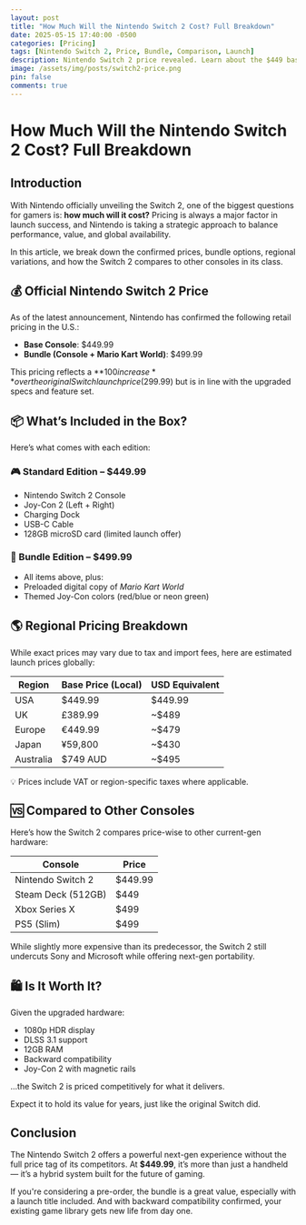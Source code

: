 ```yaml
---
layout: post
title: "How Much Will the Nintendo Switch 2 Cost? Full Breakdown"
date: 2025-05-15 17:40:00 -0500
categories: [Pricing]
tags: [Nintendo Switch 2, Price, Bundle, Comparison, Launch]
description: Nintendo Switch 2 price revealed. Learn about the $449 base console, bundles, what's included, global pricing, and how it compares to PS5 and Xbox.
image: /assets/img/posts/switch2-price.png
pin: false
comments: true
---
```


# How Much Will the Nintendo Switch 2 Cost? Full Breakdown

## Introduction

With Nintendo officially unveiling the Switch 2, one of the biggest questions for gamers is: **how much will it cost?** Pricing is always a major factor in launch success, and Nintendo is taking a strategic approach to balance performance, value, and global availability.

In this article, we break down the confirmed prices, bundle options, regional variations, and how the Switch 2 compares to other consoles in its class.

## 💰 Official Nintendo Switch 2 Price

As of the latest announcement, Nintendo has confirmed the following retail pricing in the U.S.:

- **Base Console**: $449.99  
- **Bundle (Console + Mario Kart World)**: $499.99

This pricing reflects a **$100 increase** over the original Switch launch price ($299.99) but is in line with the upgraded specs and feature set.

## 📦 What’s Included in the Box?

Here’s what comes with each edition:

### 🎮 Standard Edition – $449.99
- Nintendo Switch 2 Console
- Joy-Con 2 (Left + Right)
- Charging Dock
- USB-C Cable
- 128GB microSD card (limited launch offer)

### 🏁 Bundle Edition – $499.99
- All items above, plus:
- Preloaded digital copy of *Mario Kart World*
- Themed Joy-Con colors (red/blue or neon green)

## 🌎 Regional Pricing Breakdown

While exact prices may vary due to tax and import fees, here are estimated launch prices globally:

| Region      | Base Price (Local)       | USD Equivalent |
|-------------|--------------------------|----------------|
| USA         | $449.99                  | $449.99        |
| UK          | £389.99                  | ~$489          |
| Europe      | €449.99                  | ~$479          |
| Japan       | ¥59,800                  | ~$430          |
| Australia   | $749 AUD                 | ~$495          |

💡 Prices include VAT or region-specific taxes where applicable.

## 🆚 Compared to Other Consoles

Here’s how the Switch 2 compares price-wise to other current-gen hardware:

| Console             | Price        |
|---------------------|--------------|
| Nintendo Switch 2   | $449.99      |
| Steam Deck (512GB)  | $449         |
| Xbox Series X       | $499         |
| PS5 (Slim)          | $499         |

While slightly more expensive than its predecessor, the Switch 2 still undercuts Sony and Microsoft while offering next-gen portability.

## 🛍️ Is It Worth It?

Given the upgraded hardware:
- 1080p HDR display
- DLSS 3.1 support
- 12GB RAM
- Backward compatibility
- Joy-Con 2 with magnetic rails

…the Switch 2 is priced competitively for what it delivers.

Expect it to hold its value for years, just like the original Switch did.

## Conclusion

The Nintendo Switch 2 offers a powerful next-gen experience without the full price tag of its competitors. At **$449.99**, it’s more than just a handheld — it’s a hybrid system built for the future of gaming.

If you're considering a pre-order, the bundle is a great value, especially with a launch title included. And with backward compatibility confirmed, your existing game library gets new life from day one.